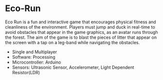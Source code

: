 # Eco-Run
Eco Run is a fun and interactive game that encourages physical fitness and cleanliness of the environment.
Players must jump and duck in real-time to avoid obstacles that appear in the game graphics, as an avatar runs through the forest.
The aim of the game is to blast the pieces of litter that appear on the screen with a tap on a leg-band while navigating the obstacles.
- Single and Multiplayer
- Software: Processing
- Microcontroller: Arduino
- Sensors: Ultrasonic Sensor, Accelerometer, Light Dependent Resistor(LDR)
